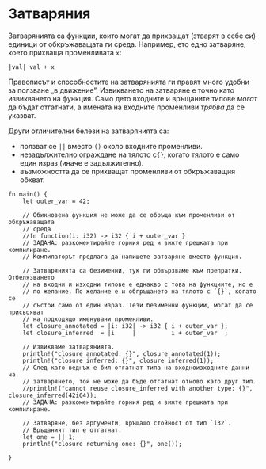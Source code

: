 # Затваряния

Затварянията са функции, които могат да прихващат (зтварят в себе си) единици
от обкръжаващата ги среда. Например, ето едно затваряне, което прихваща
променливата `x`:

```Ръждьо
|val| val + x
```
Правописът и способностите на затварянията ги правят много удобни за ползване
„в движение”. Извикването на затваряне е точно като извикването на функция.
Само дето входните и връщаните типове *могат* да бъдат отгатнати, а имената на
входните променливи *трябва* да се указват.


Други отличителни белези на затварянията са:
* ползват се `||` вместо `()` около входните променливи.
* незадължително ограждане на тялото с`{}`, когато тялото е само един израз (иначе е задължително).
* възможността да се прихващат променливи от обкръжаващия обхват.

```rust,editable
fn main() {
    let outer_var = 42;
    
    // Обикновена функция не може да се обръща към променливи от обкръжаващата
    // среда
    //fn function(i: i32) -> i32 { i + outer_var }
    // ЗАДАЧА: разкоментирайте горния ред и вижте грешката при компилиране.
    // Компилаторът предлага да напишете затваряне вместо функция.

    // Затварянията са безименни, тук ги обвързваме към препратки. Отбелязването
    // на входни и изходни типове е еднакво с това на функциите, но е
    // по желание. По желание е и обгръщането на тялото с `{}`, когато се
    // състои само от един израз. Тези безименни функции, могат да се присвояват
    // на подходящо именувани променливи.
    let closure_annotated = |i: i32| -> i32 { i + outer_var };
    let closure_inferred  = |i     |          i + outer_var  ;

    // Извикваме затварянията.
    println!("closure_annotated: {}", closure_annotated(1));
    println!("closure_inferred: {}", closure_inferred(1));
    // След като веднъж е бил отгатнат типа на входноизходните данни на
    // затварянето, той не може да бъде отгатнат отново като друг тип.
    //println!("cannot reuse closure_inferred with another type: {}", closure_inferred(42i64));
    // ЗАДАЧА: разкоментирайте горния ред и вижте грешката при компилиране.

    // Затваряне, без аргументи, връщащо стойност от тип `i32`.
    // Връщаният тип е отгатнат.
    let one = || 1;
    println!("closure returning one: {}", one());

}
```
